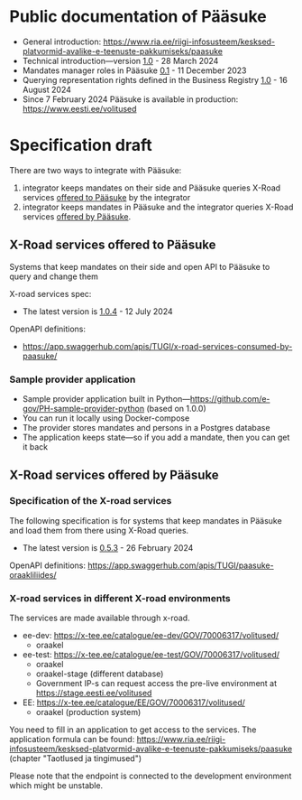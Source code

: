 # Public documentation of Pääsuke

* General introduction: https://www.ria.ee/riigi-infosusteem/kesksed-platvormid-avalike-e-teenuste-pakkumiseks/paasuke
* Technical introduction—version [1.0](spec/Introduction_to_Paasuke_and_configuring_roles.v1.0.pdf) - 28 March 2024
* Mandates manager roles in Pääsuke [0.1](spec/Mandates_manager_roles_in_Paasuke_v.0.1.pdf) - 11 December 2023
* Querying representation rights defined in the Business Registry [1.0](spec/Querying_representation_rights_defined_in_the_Business_Registry.1.0.pdf) - 16 August 2024
* Since 7 February 2024 Pääsuke is available in production: https://www.eesti.ee/volitused 

# Specification draft

There are two ways to integrate with Pääsuke:
1) integrator keeps mandates on their side and Pääsuke queries X-Road services [offered to Pääsuke](#x-road-services-offered-to-p%C3%A4%C3%A4suke) by the integrator
2) integrator keeps mandates in Pääsuke and the integrator queries X-Road services [offered by Pääsuke](#x-road-services-offered-by-p%C3%A4%C3%A4suke).

## X-Road services offered to Pääsuke

Systems that keep mandates on their side and open API to Pääsuke to query and change them

X-road services spec:
* The latest version is [1.0.4](spec/Pääsuke-xroad-services-spec-v1.0.4.pdf) - 12 July 2024

OpenAPI definitions: 
* https://app.swaggerhub.com/apis/TUGI/x-road-services-consumed-by-paasuke/

### Sample provider application

* Sample provider application built in Python—https://github.com/e-gov/PH-sample-provider-python (based on 1.0.0)
* You can run it locally using Docker-compose
* The provider stores mandates and persons in a Postgres database
* The application keeps state—so if you add a mandate, then you can get it back

## X-Road services offered by Pääsuke

### Specification of the X-road services

The following specification is for systems that keep mandates in Pääsuke and load them from there using X-Road queries.

* The latest version is [0.5.3](spec/x-road_services_provided_by_paasuke.v0.5.3.pdf) - 26 February 2024

OpenAPI definitions: https://app.swaggerhub.com/apis/TUGI/paasuke-oraakliliides/


### X-road services in different X-road environments

The services are made available through x-road.

* ee-dev: https://x-tee.ee/catalogue/ee-dev/GOV/70006317/volitused/
  * oraakel
* ee-test: https://x-tee.ee/catalogue/ee-test/GOV/70006317/volitused/
  * oraakel
  * oraakel-stage (different database)
  * Government IP-s can request access the pre-live environment at https://stage.eesti.ee/volitused
* EE: https://x-tee.ee/catalogue/EE/GOV/70006317/volitused/
  * oraakel (production system)

You need to fill in an application to get access to the services.
The application formula can be found:
https://www.ria.ee/riigi-infosusteem/kesksed-platvormid-avalike-e-teenuste-pakkumiseks/paasuke
(chapter "Taotlused ja tingimused")

Please note that the endpoint is connected to the development environment which might be unstable.


